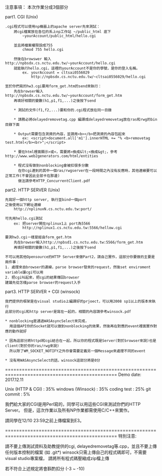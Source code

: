 ﻿注意事項：
本次作業分成3個部分

part1. CGI (Unix)

	.cgi程式可以使用np機器上的apache server先來測試：
		將cgi檔案放在各位的系上np工作站 ~/public_html 底下
			~yourAccount/public_html/hello.cgi
			
		並且將檔案權限設成755
			chmod 755 hello.cgi

		然後在browswer 輸入 http://npbsdx.cs.nctu.edu.tw/~yourAccount/hello.cgi
		就能執行hello.cgi，這裡的yourAccount不是你的學號，是你的登入名稱。
			ex. yourAccount = cltsai0556029
			    http://npbsdx.cs.nctu.edu.tw/~cltsai0556029/hello.cgi

	至於你們寫的hw3.cgi要用form_get.htm的send來執行：
		先在browser輸入http://npbsdx.cs.nctu.edu.tw/~yourAccount/form_get.htm
		再填好相關的變數(h1,p1,f1,...)之後按下send
		
		* 測試的文件(f1,f2,...)要和你的.cgi程式放在同一目錄
		
		* 請務必將delayedremovetag.cpp 編譯成delayedremovetag放在ras和rwg的bin目錄下面

		* Output需要包含測資的內容，並請用<b></b>把測資的內容包起來
			ex:	<script>document.all['m1'].innerHTML += "% <b>removetag test.html</b><br>";</script>

		* 要在html裡面顯示>或<，需要將>換成&lt;<換成&gt;，參考http://www.web2generators.com/html/entities

		* 程式沒有做到nonblocking會被扣很多分數
		  在你cgi連到的其中一個ras/rwgserver在一段時間之內沒有反應時，其他連線要可以正常工作(不會因此全部卡在那邊)
		  做法請參考HTTP_ConcurrentClient.pdf

part2. HTTP SERVER (Unix)

	先寫好一個http server, 執行並bind一個port
	之後使用以下網址連線
		http://nplinuxN.cs.nctu.edu.tw:port/

	可先用hello.cgi測試
		ex: 把server開在nplinux1上 port為5566
			http://nplinux1.cs.nctu.edu.tw:5566/hellow.cgi

	要測hw3.cgi一樣是經由form_get.htm
		先在browser輸入http://npbsd1.cs.nctu.edu.tw:5566/form_get.htm
		再填好相關的變數(h1,p1,f1,...)之後按下send

	不可以用其他Opensource的HTTP Server來做Part2，請自己實作，這部分你要做的主要是兩件事：
	1. 處理來自browser的連線，parse browser發來的request，然後set enviroment variable讓cgi可以用
	2. 把cgi叫起來，把cgi的結果傳回browser
	建議先從怎樣parse browser的request入手

part3. HTTP SERVER + CGI (winsock)

	我們提供的框架是在visual studio上編譯好的prjoect，可以用2008 sp1以上的版本來執行
	此部分的cgi和http server是寫在一起的，相關的內容請參考winsock.pdf

	* nonblocking是通過WASAsyncSelect來完成，
	  用這個API你的Socket就可以做到nonblocking的效果，然後再在對應的event裡面實作對應的動作就好
	  
	* 因為這部分將httpd和cgi結合在一起，所以你的程式既是Server(對於browser來說)也是client(對於你的ras/rwg來說)
	  所以除了WM_SOCKET_NOTIFY之外你會需要定義另一個Message來處理不同的event
	  
	* 沒有用WASAsyncSelect的話，winsock這部分將是0分

==============================================================================================
Demo date: 2017.12.11

Unix (HTTP & CGI) : 35%
windows (Winsock) : 35%
coding test : 25%
git commit : 5%

我們給大家的CGI是用Perl寫的，同學可以用這些CGI來測試你們的HTTP Server。
但是，這次作業以及所有NP作業都需使用C/C++來實作。

請同學在12/10 23:59之前上傳檔案到E3。

==============================================================================================
特別注意:

請不要上傳測試資料及助教提供的cgi, delayedremovetag等.cpp，並且不要上傳任何版本控制的檔案 (如 .git*)
winsock只需上傳自己的程式碼即可，不需要visual studio專案檔，
請將所有程式碼壓縮成zip檔上傳

若不符合上述規定將會斟酌扣分 (-3 ~ -10)

